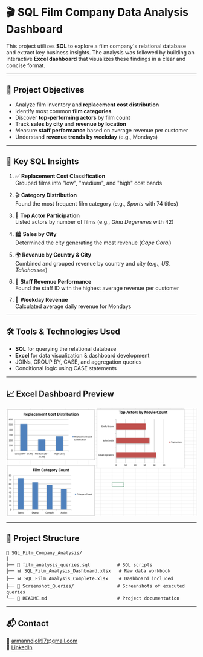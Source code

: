 # 🎬 SQL Film Company Data Analysis Dashboard

This project utilizes **SQL** to explore a film company's relational database and extract key business insights. The analysis was followed by building an interactive **Excel dashboard** that visualizes these findings in a clear and concise format.

---

## 🎯 Project Objectives

- Analyze film inventory and **replacement cost distribution**
- Identify most common **film categories**
- Discover **top-performing actors** by film count
- Track **sales by city** and **revenue by location**
- Measure **staff performance** based on average revenue per customer
- Understand **revenue trends by weekday** (e.g., Mondays)

---

## 🧠 Key SQL Insights

1. ✅ **Replacement Cost Classification**  
   Grouped films into "low", "medium", and "high" cost bands

2. 🎬 **Category Distribution**  
   Found the most frequent film category (e.g., *Sports* with 74 titles)

3. 👥 **Top Actor Participation**  
   Listed actors by number of films (e.g., *Gina Degeneres* with 42)

4. 🏙️ **Sales by City**  
   Determined the city generating the most revenue (*Cape Coral*)

5. 🌍 **Revenue by Country & City**  
   Combined and grouped revenue by country and city (e.g., *US, Tallahassee*)

6. 👤 **Staff Revenue Performance**  
   Found the staff ID with the highest average revenue per customer

7. 📅 **Weekday Revenue**  
   Calculated average daily revenue for Mondays

---

## 🛠 Tools & Technologies Used

- **SQL** for querying the relational database  
- **Excel** for data visualization & dashboard development  
- JOINs, GROUP BY, CASE, and aggregation queries  
- Conditional logic using CASE statements  

---

## 📈 Excel Dashboard Preview

![Excel Dashboard](Screenshot%202025-05-28%20135128.png)

---

## 📁 Project Structure

```
📂 SQL_Film_Company_Analysis/
│
├── 📄 film_analysis_queries.sql          # SQL scripts
├── 📊 SQL_Film_Analysis_Dashboard.xlsx   # Raw data workbook
├── 📊 SQL_Film_Analysis_Complete.xlsx    # Dashboard included
├── 📸 Screenshot_Queries/                # Screenshots of executed queries
└── 📘 README.md                          # Project documentation
```

---

## 📬 Contact

📧 [armanndjoli97@gmail.com](mailto:armanndjoli97@gmail.com)  
🔗 [LinkedIn](https://www.linkedin.com/in/arman-ndjoli97)
